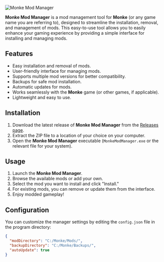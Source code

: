 ![Monke Mod Manager](https://modtodays.com/uploads/images/T8/16/monke-mod-manager-apk-cover.jpg)

**Monke Mod Manager** is a mod management tool for **Monke** (or any game name you are referring to), designed to streamline the installation, removal, and management of mods. This easy-to-use tool allows you to easily enhance your gaming experience by providing a simple interface for installing and managing mods.

## Features

- Easy installation and removal of mods.
- User-friendly interface for managing mods.
- Supports multiple mod versions for better compatibility.
- Backups for safe mod installation.
- Automatic updates for mods.
- Works seamlessly with the **Monke** game (or other games, if applicable).
- Lightweight and easy to use.

## Installation

1. Download the latest release of **Monke Mod Manager** from the [Releases page](https://github.com/bullx-neo/MonkeModManager/releases).
2. Extract the ZIP file to a location of your choice on your computer.
3. Open the **Monke Mod Manager** executable (`MonkeModManager.exe` or the relevant file for your system).

## Usage

1. Launch the **Monke Mod Manager**.
2. Browse the available mods or add your own.
3. Select the mod you want to install and click "Install."
4. For existing mods, you can remove or update them from the interface.
5. Enjoy modded gameplay!

## Configuration

You can customize the manager settings by editing the `config.json` file in the program directory:

```json
{
  "modDirectory": "C:/Monke/Mods/",
  "backupDirectory": "C:/Monke/Backups/",
  "autoUpdate": true
}
